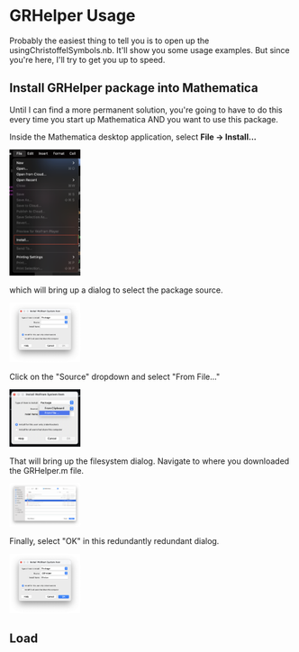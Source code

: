 # GRHelper Usage

Probably the easiest thing to tell you is to open up the usingChristoffelSymbols.nb. It'll show you some usage examples. But since you're here, I'll try to get you up to speed.

## Install GRHelper package into Mathematica

Until I can find a more permanent solution, you're going to have to do this every time you start up Mathematica AND you want to use this package.

Inside the Mathematica desktop application, select  **File -> Install...**

<img src="images/InstallPackage-File-Install.png" width=25%>


which will bring up a dialog to select the package source.

<img src="images/InstallPackage-SelectSource.png" width=25%>


Click on the "Source" dropdown and select "From File..."

<img src="images/InstallPackage-FromFile.png" width=25%>


That will bring up the filesystem dialog. Navigate to where you downloaded the GRHelper.m file.

<img src="images/InstallPackage-SelectPackageFile.png" width=25%>


Finally, select "OK" in this redundantly redundant dialog.

<img src="images/InstallPackage-OK.png" width=25%>

## Load
